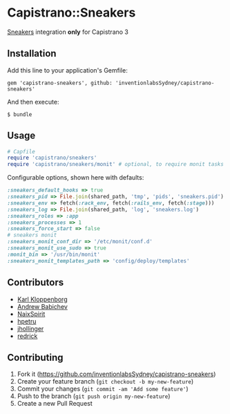 # Capistrano::Sneakers

[Sneakers](https://github.com/jondot/sneakers) integration **only** for Capistrano 3

## Installation

Add this line to your application's Gemfile:

    gem 'capistrano-sneakers', github: 'inventionlabsSydney/capistrano-sneakers'

And then execute:

    $ bundle

## Usage

```ruby
# Capfile
require 'capistrano/sneakers'
require 'capistrano/sneakers/monit' # optional, to require monit tasks
```

Configurable options, shown here with defaults:

```ruby
:sneakers_default_hooks => true
:sneakers_pid => File.join(shared_path, 'tmp', 'pids', 'sneakers.pid') # ensure this path exists in production before deploying
:sneakers_env => fetch(:rack_env, fetch(:rails_env, fetch(:stage)))
:sneakers_log => File.join(shared_path, 'log', 'sneakers.log')
:sneakers_roles => :app
:sneakers_processes => 1
:sneakers_force_start => false
# sneakers monit
:sneakers_monit_conf_dir => '/etc/monit/conf.d'
:sneakers_monit_use_sudo => true
:monit_bin => '/usr/bin/monit'
:sneakers_monit_templates_path => 'config/deploy/templates'
```

## Contributors
- [Karl Kloppenborg](https://github.com/inventionlabsSydney)
- [Andrew Babichev](https://github.com/Tensho)
- [NaixSpirit](https://github.com/NaixSpirit)
- [hpetru](https://github.com/hpetru)
- [jhollinger](https://github.com/jhollinger)
- [redrick](https://github.com/redrick)

## Contributing

1. Fork it (https://github.com/inventionlabsSydney/capistrano-sneakers)
2. Create your feature branch (`git checkout -b my-new-feature`)
3. Commit your changes (`git commit -am 'Add some feature'`)
4. Push to the branch (`git push origin my-new-feature`)
5. Create a new Pull Request
